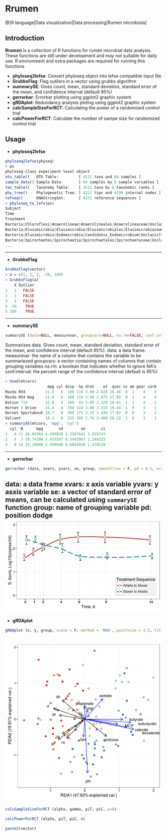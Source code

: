 # Rrumen

@[R language|Data visualization|Data processing|Rumen microbiota]

## Introduction

**Rrumen** is a collection of R functions for rumen microbial data analysis. These functions are still under development and may not suitable for daily use. R environment and extra packages are required for running this functions

- **phyloseq2lefse**: Convert phyloseq object into lefse compatible input file
- **GrubbsFlag**: Flag outliers in a vector using grubbs algorithm
- **summarySE**: Gives count, mean, standard deviation, standard error of the mean, and confidence interval (default 95%)
- **gerrorbar**: Errorbar plotting using ggplot2 graphic system
- **gRDAplot**: Redundancy analysis ploting using ggplot2 graphic system
- **calcSampleSizeForRCT**: Calculating the power of a randomised control trial
- **calcPowerForRCT**: Calculate the number of sampe size for randomized control trial

## Usage
- **phyloseq2lefse**
```r
phyloseq2lefse(physeq)
> ps
phyloseq-class experiment-level object
otu_table()   OTU Table:         [ 4211 taxa and 84 samples ]
sample_data() Sample Data:       [ 84 samples by 5 sample variables ]
tax_table()   Taxonomy Table:    [ 4211 taxa by 6 taxonomic ranks ]
phy_tree()    Phylogenetic Tree: [ 4211 tips and 4198 internal nodes ]
refseq()      DNAStringSet:      [ 4211 reference sequences ]
> phyloseq_to_lefs(ps)
Subject                                                                                "S1" "S2" "S3"     
Time                                                                                   "4"   "4"  "4"   
Treatment                                                                              "AA"  "AA" "AA"          
Bacteria|Chloroflexi|Anaerolineae|Anaerolineales|Anaerolineaceae|Unclassified          "17"  "23" "16"    
Bacteria|Elusimicrobia|Elusimicrobia|Elusimicrobiales|Elusimicrobiaceae|Elusimicrobium " 0"  "3"  "5"  
Bacteria|Elusimicrobia|Endomicrobia|Candidatus_Endomicrobium|Unclassified|Unclassified "16"  "20" "13"    
Bacteria|Spirochaetes|Spirochaetia|Spirochaetales|Spirochaetaceae|Unclassified         "54"  "60" "62"    
...
```
---

- **GrubbsFlag**
```r
GrubbsFlag(vector)
> a = c(1, 2, 3, -20, 100)
> GrubbsFlag(a)
    X Outlier
1   1   FALSE
2   2   FALSE
3   3   FALSE
4 -20    TRUE
5 100    TRUE
```
---

- **summarySE**
```r
summarySE (data=NULL, measurevar, groupvars=NULL, na.rm=FALSE, conf.interval=.95, .drop=TRUE)

```
Summarizes data.
Gives count, mean, standard deviation, standard error of the mean, and confidence interval (default 95%).
data: a data frame.
measurevar: the name of a column that contains the variable to be summariezed
groupvars: a vector containing names of columns that contain grouping variables
na.rm: a boolean that indicates whether to ignore NA's
conf.interval: the percent range of the confidence interval (default is 95%)
```r
> head(mtcars)
                   mpg cyl disp  hp drat    wt  qsec vs am gear carb
Mazda RX4         21.0   6  160 110 3.90 2.620 16.46  0  1    4    4
Mazda RX4 Wag     21.0   6  160 110 3.90 2.875 17.02  0  1    4    4
Datsun 710        22.8   4  108  93 3.85 2.320 18.61  1  1    4    1
Hornet 4 Drive    21.4   6  258 110 3.08 3.215 19.44  1  0    3    1
Hornet Sportabout 18.7   8  360 175 3.15 3.440 17.02  0  0    3    2
Valiant           18.1   6  225 105 2.76 3.460 20.22  1  0    3    1
> summarySE(mtcars, 'mpg', 'cyl')
  cyl  N      mpg       sd        se       ci
1   4 11 26.66364 4.509828 1.3597642 3.029743
2   6  7 19.74286 1.453567 0.5493967 1.344325
3   8 14 15.10000 2.560048 0.6842016 1.478128
```
---

- **gerrorbar**
```r
gerrorbar (data, xvars, yvars, se, group, smoothline = F, pd = 0.5, errorbarwidth = 0.5, pointsize = 3, linesize = 1.3, ylimits = NULL, legendlabels = NULL, legendnames = NULL,  xlab = NULL, ylab = NULL, title = NULL, legendjustification = c(1,0), legendposition = c(1,0))
```
data: a data frame
xvars: x axis variable
yvars: y asxis variable
se: a vector of standard error of means, can be calculated using `summarySE` function
group: name of grouping variable
pd: position dodge
![gerrorbar](https://github.com/seashore001x/Rrumen/blob/master/MarkdownPic/sb_plot.png)
---

- **gRDAplot**
```r
gRDAplot (x, y, group, scale = F, method = 'RDA', pointsize = 2.5, title = NULL)
```
![gRDAplot](https://github.com/seashore001x/Rrumen/blob/master/MarkdownPic/RDA_ggplot.png)
---

```r
calcSampleSizeForRCT (alpha, gamma, piT, piC, p=0)
```
```r
calcPowerForRCT (alpha, piT, piC, n)
```
```r
paste2(vector)
```


